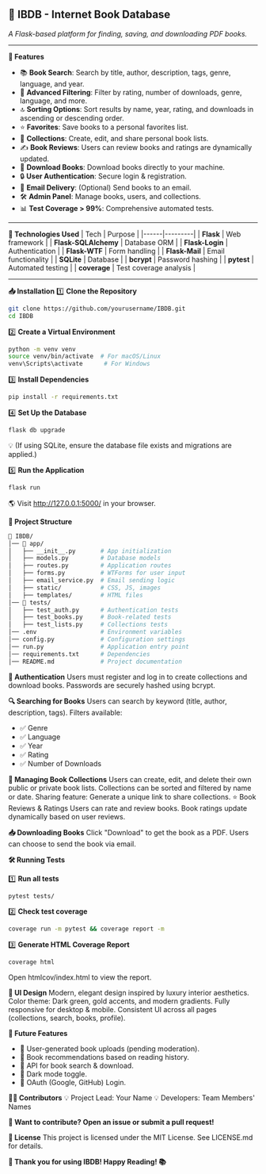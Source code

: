## 📖 IBDB - Internet Book Database
*A Flask-based platform for finding, saving, and downloading PDF books.*

---

**🌟 Features**
- 📚 **Book Search**: Search by title, author, description, tags, genre, language, and year.
- 🎯 **Advanced Filtering**: Filter by rating, number of downloads, genre, language, and more.
- 🔝 **Sorting Options**: Sort results by name, year, rating, and downloads in ascending or descending order.
- ⭐ **Favorites**: Save books to a personal favorites list.
- 📂 **Collections**: Create, edit, and share personal book lists.
- ✍️ **Book Reviews**: Users can review books and ratings are dynamically updated.
- 📩 **Download Books**: Download books directly to your machine.
- 🔒 **User Authentication**: Secure login & registration.
- 📧 **Email Delivery**: (Optional) Send books to an email.
- 🛠 **Admin Panel**: Manage books, users, and collections.
- 📊 **Test Coverage > 99%**: Comprehensive automated tests.

---

**🚀 Technologies Used**
| Tech | Purpose |
|------|---------|
| **Flask** | Web framework |
| **Flask-SQLAlchemy** | Database ORM |
| **Flask-Login** | Authentication |
| **Flask-WTF** | Form handling |
| **Flask-Mail** | Email functionality |
| **SQLite** | Database |
| **bcrypt** | Password hashing |
| **pytest** | Automated testing |
| **coverage** | Test coverage analysis |

---

**📥 Installation**
1️⃣ **Clone the Repository**
```sh
git clone https://github.com/yourusername/IBDB.git
cd IBDB
```

2️⃣ **Create a Virtual Environment**
```sh
python -m venv venv
source venv/bin/activate  # For macOS/Linux
venv\Scripts\activate      # For Windows
```

3️⃣ **Install Dependencies**
```sh
pip install -r requirements.txt
```

4️⃣ **Set Up the Database**
```sh
flask db upgrade
```
💡 (If using SQLite, ensure the database file exists and migrations are applied.)

5️⃣ **Run the Application**
```sh
flask run
```
🌎 Visit http://127.0.0.1:5000/ in your browser.



**📂 Project Structure**
```bash
📁 IBDB/
│── 📁 app/
│   ├── __init__.py       # App initialization
│   ├── models.py         # Database models
│   ├── routes.py         # Application routes
│   ├── forms.py          # WTForms for user input
│   ├── email_service.py  # Email sending logic
│   ├── static/           # CSS, JS, images
│   ├── templates/        # HTML files
│── 📁 tests/
│   ├── test_auth.py      # Authentication tests
│   ├── test_books.py     # Book-related tests
│   ├── test_lists.py     # Collections tests
│── .env                  # Environment variables
│── config.py             # Configuration settings
│── run.py                # Application entry point
│── requirements.txt      # Dependencies
│── README.md             # Project documentation
```

**🔑 Authentication**
Users must register and log in to create collections and download books.
Passwords are securely hashed using bcrypt.


**🔍 Searching for Books**
Users can search by keyword (title, author, description, tags).
Filters available:
- ✅ Genre
- ✅ Language
- ✅ Year
- ✅ Rating
- ✅ Number of Downloads


**📂 Managing Book Collections**
Users can create, edit, and delete their own public or private book lists.
Collections can be sorted and filtered by name or date.
Sharing feature: Generate a unique link to share collections.
⭐ Book Reviews & Ratings
Users can rate and review books.
Book ratings update dynamically based on user reviews.

**📥 Downloading Books**
Click "Download" to get the book as a PDF.
Users can choose to send the book via email.


**🛠 Running Tests**

1️⃣ **Run all tests**
```sh
pytest tests/
```

2️⃣ **Check test coverage**
```sh
coverage run -m pytest && coverage report -m
```

3️⃣ **Generate HTML Coverage Report**
```sh
coverage html
```
Open htmlcov/index.html to view the report.


**🎨 UI Design**
Modern, elegant design inspired by luxury interior aesthetics.
Color theme: Dark green, gold accents, and modern gradients.
Fully responsive for desktop & mobile.
Consistent UI across all pages (collections, search, books, profile).

**🚀 Future Features**
- 📌 User-generated book uploads (pending moderation).
- 📌 Book recommendations based on reading history.
- 📌 API for book search & download.
- 📌 Dark mode toggle.
- 📌 OAuth (Google, GitHub) Login.


**👨‍💻 Contributors**
💡 Project Lead: Your Name
💡 Developers: Team Members' Names

**🚀 Want to contribute? Open an issue or submit a pull request!**

**📜 License**
This project is licensed under the MIT License. See LICENSE.md for details.

**🎉 Thank you for using IBDB! Happy Reading! 📚**